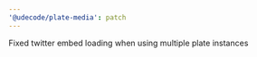```yaml
---
'@udecode/plate-media': patch
---
```


Fixed twitter embed loading when using multiple plate instances
